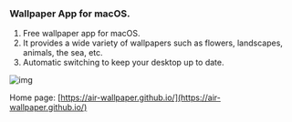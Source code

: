 ### Wallpaper App for macOS.
1. Free wallpaper app for macOS.
2. It provides a wide variety of wallpapers such as flowers, landscapes, animals, the sea, etc.
3. Automatic switching to keep your desktop up to date.

![img](https://air-wallpaper.github.io/images/show_en_2.jpg)

Home page: [https://air-wallpaper.github.io/](https://air-wallpaper.github.io/)

